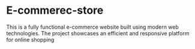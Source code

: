 # E-commerec-store
This is a fully functional e-commerce website built using modern web technologies. The project showcases an efficient and responsive platform for online shopping
